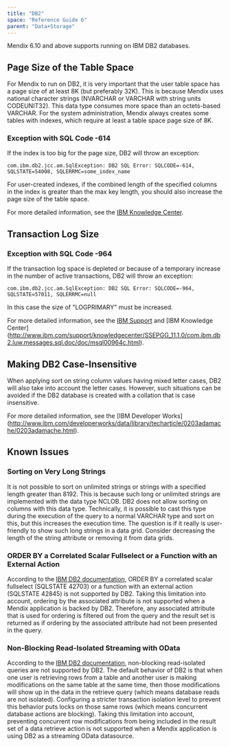 ```yaml
---
title: "DB2"
space: "Reference Guide 6"
parent: "Data+Storage"
---
```


Mendix 6.10 and above supports running on IBM DB2 databases.

## Page Size of the Table Space

For Mendix to run on DB2, it is very important that the user table space has a page size of at least 8K (but preferably 32K). This is because Mendix uses national character strings (NVARCHAR or VARCHAR with string units CODEUNIT32). This data type consumes more space than an octets-based VARCHAR. For the system administration, Mendix always creates some tables with indexes, which require at least a table space page size of 8K.

### Exception with SQL Code -614

If the index is too big for the page size, DB2 will throw an exception:

`com.ibm.db2.jcc.am.SqlException: DB2 SQL Error: SQLCODE=-614, SQLSTATE=54008, SQLERRMC=some_index_name`

For user-created indexes, if the combined length of the specified columns in the index is greater than the max key length, you should also increase the page size of the table space.

For more detailed information, see the [IBM Knowledge Center](https://www.ibm.com/support/knowledgecenter/SSEPGG_11.1.0/com.ibm.db2.luw.messages.sql.doc/doc/msql00614n.html).

## Transaction Log Size

### Exception with SQL Code -964

If the transaction log space is depleted or because of a temporary increase in the number of active transactions, DB2 will throw an exception:

`com.ibm.db2.jcc.am.SqlException: DB2 SQL Error: SQLCODE=-964, SQLSTATE=57011, SQLERRMC=null`

In this case the size of "LOGPRIMARY" must be increased. 

For more detailed information, see the [IBM Support](http://www-01.ibm.com/support/docview.wss?uid=swg21298630) and 
[IBM Knowledge Center] (http://www.ibm.com/support/knowledgecenter/SSEPGG_11.1.0/com.ibm.db2.luw.messages.sql.doc/doc/msql00964c.html).

## Making DB2 Case-Insensitive

When applying sort on string column values having mixed letter cases, DB2 will also take into account the letter cases.
However, such situations can be avoided if the DB2 database is created with a collation that is case insensitive.

For more detailed information, see the [IBM Developer Works]
(http://www.ibm.com/developerworks/data/library/techarticle/0203adamache/0203adamache.html).


## Known Issues

### Sorting on Very Long Strings

It is not possible to sort on unlimited strings or strings with a specified length greater than 8192\. This is because such long or unlimited strings are implemented with the data type NCLOB. DB2 does not allow sorting on columns with this data type. Technically, it is possible to cast this type during the execution of the query to a normal VARCHAR type and sort on this, but this increases the execution time. The question is if it really is user-friendly to show such long strings in a data grid. Consider decreasing the length of the string attribute or removing it from data grids. 

### ORDER BY a Correlated Scalar Fullselect or a Function with an External Action

According to the [IBM DB2 documentation](https://www.ibm.com/support/knowledgecenter/SS6NHC/com.ibm.swg.im.dashdb.sql.ref.doc/doc/r0059211.html), ORDER BY a correlated scalar fullselect (SQLSTATE 42703) or a function with an external action (SQLSTATE 42845) is not supported by DB2\. Taking this limitation into account, ordering by the associated attribute is not supported when a Mendix application is backed by DB2\. Therefore, any associated attribute that is used for ordering is filtered out from the query and the result set is returned as if ordering by the associated attribute had not been presented in the query.

### Non-Blocking Read-Isolated Streaming with OData

According to the [IBM DB2 documentation](https://www.ibm.com/support/knowledgecenter/SSEPGG_11.1.0/com.ibm.db2.luw.admin.perf.doc/doc/c0004121.html), non-blocking read-isolated queries are not supported by DB2\. The default behavior of DB2 is that when one user is retrieving rows from a table and another user is making modifications on the same table at the same time, then those modifications will show up in the data in the retrieve query (which means database reads are not isolated). Configuring a stricter transaction isolation level to prevent this behavior puts locks on those same rows (which means concurrent database actions are blocking). Taking this limitation into account, preventing concurrent row modifications from being included in the result set of a data retrieve action is not supported when a Mendix application is using DB2 as a streaming OData datasource.

